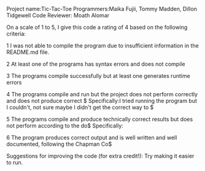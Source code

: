 
Project name:Tic-Tac-Toe
Programmers:Maika Fujii, Tommy Madden, Dillon Tidgewell
Code Reviewer: Moath Alomar

On a scale of 1 to 5, I give this code a rating of 4  based on the following criteria:

1  I was not able to compile the program due to insufficient information in the README.md file.

2  At least one of the programs has syntax errors and does not compile

3  The programs compile successfully but at least one generates runtime errors

4  The programs compile and run but the project does not perform correctly and does not produce correct $
Specifically:I tried running the program but I couldn't, not sure maybe I didn't get the correct way to $

5  The programs compile and produce technically correct results but does not perform according to the do$
Specifically:

6  The program produces correct output and is well written and well documented, following the Chapman Co$

Suggestions for improving the code (for extra credit!):
Try making it easier to run.


